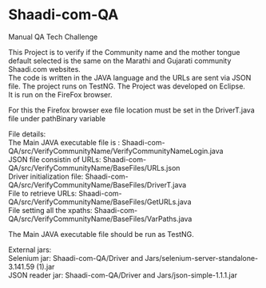 # Shaadi-com-QA
Manual QA Tech Challenge

This Project is to verify if the Community name and the mother tongue default selected is the same on the Marathi and Gujarati community Shaadi.com websites.\
The code is written in the JAVA language and the URLs are sent via JSON file. The project runs on TestNG. The Project was developed on Eclipse.\
It is run on the FireFox browser.

For this the Firefox browser exe file location must be set in the DriverT.java file under pathBinary variable

File details:\
The Main JAVA executable file is : Shaadi-com-QA/src/VerifyCommunityName/VerifyCommunityNameLogin.java\
JSON file consistin of URLs: Shaadi-com-QA/src/VerifyCommunityName/BaseFiles/URLs.json\
Driver initialization file: Shaadi-com-QA/src/VerifyCommunityName/BaseFiles/DriverT.java\
File to retrieve URLs: Shaadi-com-QA/src/VerifyCommunityName/BaseFiles/GetURLs.java\
File setting all the xpaths: Shaadi-com-QA/src/VerifyCommunityName/BaseFiles/VarPaths.java

The Main JAVA executable file should be run as TestNG.

External jars:\
Selenium jar: Shaadi-com-QA/Driver and Jars/selenium-server-standalone-3.141.59 (1).jar\
JSON reader jar: Shaadi-com-QA/Driver and Jars/json-simple-1.1.1.jar
